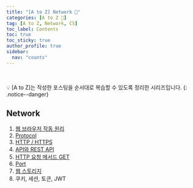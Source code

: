 ```yaml
---
title: "[A to Z] Network 📡"
categories: [A to Z 📌]
tag: [A to Z, Network, CS]
toc_label: Contents
toc: true
toc_sticky: true
author_profile: true
sidebar:
  nav: "counts"
---
```


<br>

💡 [A to Z]는 작성한 포스팅을 순서대로 복습할 수 있도록 정리한 시리즈입니다.
{: .notice--danger}

## Network

1. [웹 브라우저 작동 원리](https://mynamesieun.github.io/network/%EC%9B%B9-%EB%B8%8C%EB%9D%BC%EC%9A%B0%EC%A0%80-%EC%9E%91%EB%8F%99-%EC%9B%90%EB%A6%AC/)
2. [Protocol](https://mynamesieun.github.io/network/Protocol/)
3. [HTTP / HTTPS](https://mynamesieun.github.io/network/HTTP,-HTTPS/)
4. [API와 REST API](http://localhost:4000/network/API%EC%99%80-REST-API/)
5. [HTTP 요청 메서드 GET](https://mynamesieun.github.io/network/HTTP-%EC%9A%94%EC%B2%AD-%EB%A9%94%EC%84%9C%EB%93%9C-GET/)
6. [Port](https://mynamesieun.github.io/network/Port/)
7. [웹 스토리지](https://mynamesieun.github.io/network/%EC%9B%B9-%EC%8A%A4%ED%86%A0%EB%A6%AC%EC%A7%80/)
8. 쿠키, 세션, 토큰, JWT

<br>
